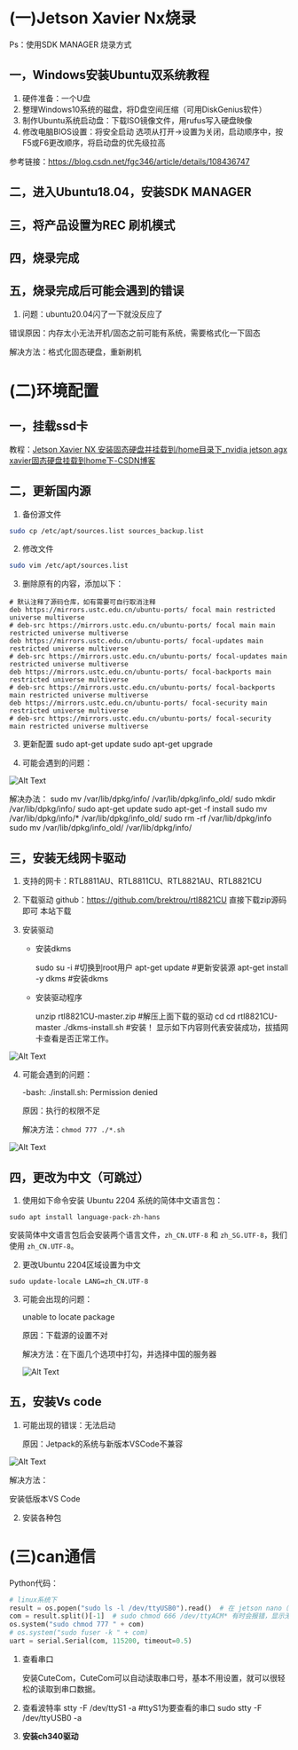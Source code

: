 # (一)Jetson Xavier Nx烧录



Ps：使用SDK MANAGER 烧录方式

## 一，Windows安装Ubuntu双系统教程

1. 硬件准备：一个U盘
2. 整理Windows10系统的磁盘，将D盘空间压缩（可用DiskGenius软件）
3. 制作Ubuntu系统启动盘：下载ISO镜像文件，用rufus写入硬盘映像
4. 修改电脑BIOS设置：将安全启动 选项从打开->设置为关闭，启动顺序中，按F5或F6更改顺序，将启动盘的优先级拉高

参考链接：https://blog.csdn.net/fgc346/article/details/108436747

## 二，进入Ubuntu18.04，安装SDK MANAGER

## 三，将产品设置为REC 刷机模式

## 四，烧录完成

## 五，烧录完成后可能会遇到的错误

1. 问题：ubuntu20.04闪了一下就没反应了

错误原因：内存太小无法开机/固态之前可能有系统，需要格式化一下固态

解决方法：格式化固态硬盘，重新刷机

# (二)环境配置

## 一，挂载ssd卡

教程：[Jetson Xavier NX 安装固态硬盘并挂载到/home目录下_nvidia jetson agx xavier固态硬盘挂载到home下-CSDN博客](https://blog.csdn.net/rorypeck/article/details/122636393)

## 二，更新国内源

1. 备份源文件

```bash
sudo cp /etc/apt/sources.list sources_backup.list
```

2. 修改文件

```bash
sudo vim /etc/apt/sources.list
```

3. 删除原有的内容，添加以下：

```
# 默认注释了源码仓库，如有需要可自行取消注释
deb https://mirrors.ustc.edu.cn/ubuntu-ports/ focal main restricted universe multiverse
# deb-src https://mirrors.ustc.edu.cn/ubuntu-ports/ focal main main restricted universe multiverse
deb https://mirrors.ustc.edu.cn/ubuntu-ports/ focal-updates main restricted universe multiverse
# deb-src https://mirrors.ustc.edu.cn/ubuntu-ports/ focal-updates main restricted universe multiverse
deb https://mirrors.ustc.edu.cn/ubuntu-ports/ focal-backports main restricted universe multiverse
# deb-src https://mirrors.ustc.edu.cn/ubuntu-ports/ focal-backports main restricted universe multiverse
deb https://mirrors.ustc.edu.cn/ubuntu-ports/ focal-security main restricted universe multiverse
# deb-src https://mirrors.ustc.edu.cn/ubuntu-ports/ focal-security main restricted universe multiverse
```

3. 更新配置
   sudo apt-get update
   sudo apt-get upgrade

4. 可能会遇到的问题：

![Alt Text](images/image-20240607042911199.png)

解决办法：
sudo mv /var/lib/dpkg/info/ /var/lib/dpkg/info_old/
sudo mkdir /var/lib/dpkg/info/
sudo apt-get update
sudo apt-get -f install
sudo mv /var/lib/dpkg/info/* /var/lib/dpkg/info_old/
sudo rm -rf /var/lib/dpkg/info
sudo mv /var/lib/dpkg/info_old/ /var/lib/dpkg/info/

## 三，安装无线网卡驱动

1. 支持的网卡：RTL8811AU、RTL8811CU、RTL8821AU、RTL8821CU

2. 下载驱动
   github：https://github.com/brektrou/rtl8821CU       直接下载zip源码即可
   本站下载

3. 安装驱动

   + 安装dkms

     sudo su -i        #切换到root用户
     apt-get update    #更新安装源
     apt-get install -y dkms    #安装dkms

   + 安装驱动程序

     unzip rtl8821CU-master.zip    #解压上面下载的驱动
     cd cd rtl8821CU-master
     ./dkms-install.sh             #安装！
     显示如下内容则代表安装成功，拔插网卡查看是否正常工作。

![Alt Text](images/image-20240605121525182.png)

4. 可能会遇到的问题：

   -bash: ./install.sh: Permission denied

   原因：执行的权限不足

   解决方法：```chmod 777 ./*.sh```

![Alt Text](images/image-20240607044358401.png)

## 四，更改为中文（可跳过）

1. 使用如下命令安装 Ubuntu 2204 系统的简体中文语言包：

```
sudo apt install language-pack-zh-hans
```

安装简体中文语言包后会安装两个语言文件，`zh_CN.UTF-8` 和 `zh_SG.UTF-8`，我们使用 `zh_CN.UTF-8`。

2. 更改Ubuntu 2204区域设置为中文

```
sudo update-locale LANG=zh_CN.UTF-8
```

3. 可能会出现的问题：

   unable to locate package

   原因：下载源的设置不对

   解决方法：在下面几个选项中打勾，并选择中国的服务器
   
   ![Alt Text](images/image-20240717163207034.png)

## 五，安装Vs code

1. 可能出现的错误：无法启动

   原因：Jetpack的系统与新版本VSCode不兼容

![Alt Text](images/image-20240606154718708.png)

解决方法：

安装低版本VS Code

2. 安装各种包

# (三)can通信

Python代码：


```python
# linux系统下
result = os.popen("sudo ls -l /dev/ttyUSB0").read()  # 在 jetson nano（ubuntu）及树莓派（raspbian）下控制电机测试，相应的输入连接的串口和波特率
com = result.split()[-1]  # sudo chmod 666 /dev/ttyACM* 有时会报错，显示无曲线打开串口，这时需运行左侧命令
os.system("sudo chmod 777 " + com)
# os.system("sudo fuser -k " + com)
uart = serial.Serial(com, 115200, timeout=0.5)
```

1. 查看串口

   安装CuteCom，CuteCom可以自动读取串口号，基本不用设置，就可以很轻松的读取到串口数据。

2. 查看波特率
   stty -F /dev/ttyS1 -a    #ttyS1为要查看的串口
   sudo stty -F /dev/ttyUSB0 -a

3. **安装ch340驱动**
